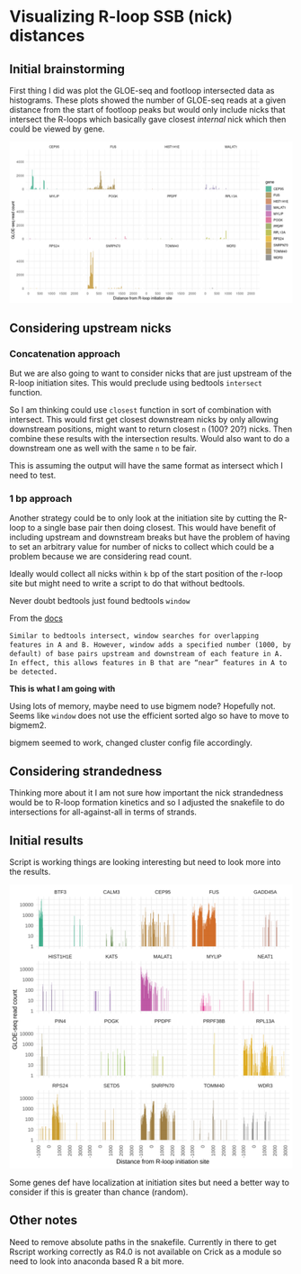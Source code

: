 # Visualizing R-loop SSB (nick) distances

## Initial brainstorming

First thing I did was plot the GLOE-seq and footloop intersected data as
histograms. These plots showed the number of GLOE-seq reads at a given
distance from the start of footloop peaks but would only include nicks that
intersect the R-loops which basically gave closest *internal* nick which then
could be viewed by gene.

![](../resources/intersect_nicks.png)

## Considering upstream nicks

### Concatenation approach

But we are also going to want to consider nicks that are just upstream of the
R-loop initiation sites. This would preclude using bedtools `intersect` function.

So I am thinking could use `closest` function in sort of combination with
intersect. This would first get closest downstream nicks by only allowing
downstream positions, might want to return closest `n` (100? 20?) nicks. Then
combine these results with the intersection results. Would also want to do
a downstream one as well with the same `n` to be fair.

This is assuming the output will have the same format as intersect which I need
to test.

### 1 bp approach

Another strategy could be to only look at the initiation site by cutting the
R-loop to a single base pair then doing closest. This would have benefit of including
upstream and downstream breaks but have the problem of having to set an arbitrary
value for number of nicks to collect which could be a problem because we are
considering read count.

Ideally would collect all nicks within `k` bp of the start position of the
r-loop site but might need to write a script to do that without bedtools.

Never doubt bedtools just found bedtools `window` 

From the [docs](https://bedtools.readthedocs.io/en/latest/content/tools/window.html) 

```
Similar to bedtools intersect, window searches for overlapping features in A and B. However, window adds a specified number (1000, by default) of base pairs upstream and downstream of each feature in A. In effect, this allows features in B that are “near” features in A to be detected.
```

**This is what I am going with**

Using lots of memory, maybe need to use bigmem node? Hopefully not. 
Seems like `window` does not use the efficient sorted algo so have to move to
bigmem2.

bigmem seemed to work, changed cluster config file accordingly.

## Considering strandedness

Thinking more about it I am not sure how important the nick strandedness would
be to R-loop formation kinetics and so I adjusted the snakefile to do intersections
for all-against-all in terms of strands.

## Initial results

Script is working things are looking interesting but need to look more into
the results.

![](../resources/GSM3939125.fwd.fwd.png)

Some genes def have localization at initiation sites but need a better way
to consider if this is greater than chance (random).

## Other notes

Need to remove absolute paths in the snakefile. Currently in there to get
Rscript working correctly as R4.0 is not available on Crick as a module so need
to look into anaconda based R a bit more.